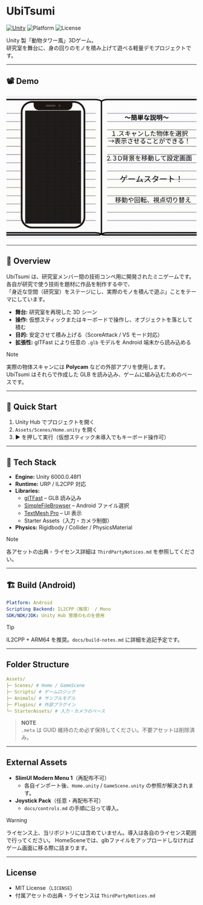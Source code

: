 # UbiTsumi

[![Unity](https://img.shields.io/badge/Unity-6000.0.48f1-blue?logo=unity)](#)
![Platform](https://img.shields.io/badge/Platform-Android-lightgrey)
![License](https://img.shields.io/badge/License-MIT-green)

Unity 製「動物タワー風」3Dゲーム。  
研究室を舞台に、身の回りのモノを積み上げて遊べる軽量デモプロジェクトです。

---

## 📽️ Demo
[![Demo](docs/images/demo.gif)](https://github.com/user-attachments/assets/ad2d3c38-0f14-4bed-9956-113ea5e775a8)

---

## 🧭 Overview
UbiTsumi は、研究室メンバー間の技術コンペ用に開発されたミニゲームです。  
各自が研究で使う技術を題材に作品を制作する中で、  
「身近な空間（研究室）をステージにし、実際のモノを積んで遊ぶ」ことをテーマにしています。

- **舞台:** 研究室を再現した 3D シーン  
- **操作:** 仮想スティックまたはキーボードで操作し、オブジェクトを落として積む  
- **目的:** 安定させて積み上げる（ScoreAttack / VS モード対応）  
- **拡張性:** glTFast により任意の `.glb` モデルを Android 端末から読み込める  

> [!Note]  
> 実際の物体スキャンには **Polycam** などの外部アプリを使用します。  
> UbiTsumi はそれらで作成した GLB を読み込み、ゲームに組み込むためのベースです。

---

## 🚀 Quick Start
1. Unity Hub でプロジェクトを開く  
2. `Assets/Scenes/Home.unity` を開く  
3. ▶ を押して実行（仮想スティック未導入でもキーボード操作可）

---

## 🧰 Tech Stack
- **Engine:** Unity 6000.0.48f1  
- **Runtime:** URP / IL2CPP 対応  
- **Libraries:**  
  - [glTFast](https://github.com/atteneder/glTFast) – GLB 読み込み  
  - [SimpleFileBrowser](https://github.com/yasirkula/UnitySimpleFileBrowser) – Android ファイル選択  
  - [TextMesh Pro](https://docs.unity3d.com/Packages/com.unity.textmeshpro@latest/) – UI 表示  
  - Starter Assets（入力・カメラ制御）  
- **Physics:** Rigidbody / Collider / PhysicsMaterial  

> [!Note]  
> 各アセットの出典・ライセンス詳細は `ThirdPartyNotices.md` を参照してください。

---

## 🏗️ Build (Android)
```yaml
Platform: Android
Scripting Backend: IL2CPP（推奨） / Mono
SDK/NDK/JDK: Unity Hub 管理のものを使用
```

> [!Tip] 
> IL2CPP + ARM64 を推奨。`docs/build-notes.md` に詳細を追記予定です。

---

## Folder Structure
```yaml
Assets/
├─ Scenes/ # Home / GameScene
├─ Scripts/ # ゲームロジック 
├─ Animals/ # サンプルモデル
├─ Plugins/ # 外部プラグイン
└─ StarterAssets/ # 入力・カメラのベース
```

> **NOTE**  
> `.meta` は GUID 維持のため必ず保持してください。不要アセットは削除済み。

---

## External Assets
- **SlimUI Modern Menu 1**（再配布不可）  
  - 各自インポート後、`Home.unity` / `GameScene.unity` の参照が解決されます。  
- **Joystick Pack**（任意・再配布不可）  
  - `docs/controls.md` の手順に沿って導入。

> [!Warning]
> ライセンス上、当リポジトリには含めていません。導入は各自のライセンス範囲で行ってください。
> HomeSceneでは、glbファイルをアップロードしなければゲーム画面に移る際に詰まります。

---

## License
- MIT License（`LICENSE`）  
- 付属アセットの出典・ライセンスは `ThirdPartyNotices.md`



